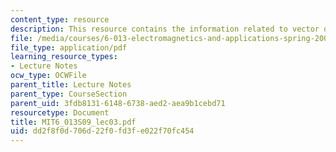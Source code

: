 ```yaml
---
content_type: resource
description: This resource contains the information related to vector operators.
file: /media/courses/6-013-electromagnetics-and-applications-spring-2009/dd2f8f0d706d22f0fd3fe022f70fc454_MIT6_013S09_lec03.pdf
file_type: application/pdf
learning_resource_types:
- Lecture Notes
ocw_type: OCWFile
parent_title: Lecture Notes
parent_type: CourseSection
parent_uid: 3fdb8131-6148-6738-aed2-aea9b1cebd71
resourcetype: Document
title: MIT6_013S09_lec03.pdf
uid: dd2f8f0d-706d-22f0-fd3f-e022f70fc454
---
```

